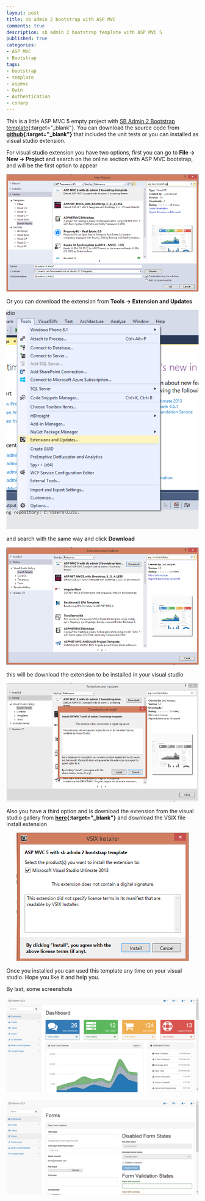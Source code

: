 ```yaml
---
layout: post
title: sb admin 2 bootstrap with ASP MVC
comments: true
description: sb admin 2 bootstrap template with ASP MVC 5
published: true
categories:
- ASP MVC
- Bootstrap
tags:
- bootstrap
- template
- aspmvc
- Owin
- Authentication
- csharp
---
```


This is a little ASP MVC 5 empty project with [SB Admin 2 Bootstrap template](http://startbootstrap.com/template-overviews/sb-admin-2){:target="_blank"}. 
You can download the source code from 
**[github](https://github.com/lvasquez/sb-admin-2-bootstrap-template-asp-mvc){:target="_blank"}** that included the unit tests or you can
installed as visual studio extension.

For visual studio extension you have two options, first you can go to **File -> New -> Project** and search on the online section with
ASP MVC bootstrap, and will be the first option to appear

<div class="row previews" align="center">
		<img class="img-responsive" alt="Free Bootstrap Admin Template - SB Admin" src="/images/sb-admin-extension1.png">
</div>

Or you can download the extension from **Tools -> Extension and Updates**

<div class="row previews" align="center">
		<img class="img-responsive" alt="Free Bootstrap Admin Template - SB Admin" src="/images/sb-admin-extension2.png">
</div>

and search with the same way and click **Download**

<div class="row previews" align="center">
		<img class="img-responsive" alt="Free Bootstrap Admin Template - SB Admin" src="/images/sb-admin-extension3.png">
</div>

this will be download the extension to be installed in your visual studio

<div class="row previews" align="center">
		<img class="img-responsive" alt="Free Bootstrap Admin Template - SB Admin" src="/images/sb-admin-extension4.png">
</div>

Also you have a third option and is download the extension from the visual studio gallery from 
**[here](https://visualstudiogallery.msdn.microsoft.com/f460cb77-92fa-426b-96e7-ebc285a317aa){:target="_blank"}** 
and download the VSIX file install extension

<div class="row previews" align="center">
		<img class="img-responsive" alt="Free Bootstrap Admin Template - SB Admin" src="/images/sb-admin-extension5.png">
</div>

Once you installed you can used this template any time on your visual studio. Hope you like it and help you.

By last, some screenshots

<div class="row previews" align="center">
		<img class="img-responsive" alt="Free Bootstrap Admin Template - SB Admin" src="/images/sb-admin-screen1.jpg">
</div>

<br>

<div class="row previews" align="center">
		<img class="img-responsive" alt="Free Bootstrap Admin Template - SB Admin" src="/images/sb-admin-screen2.jpg">
</div>



